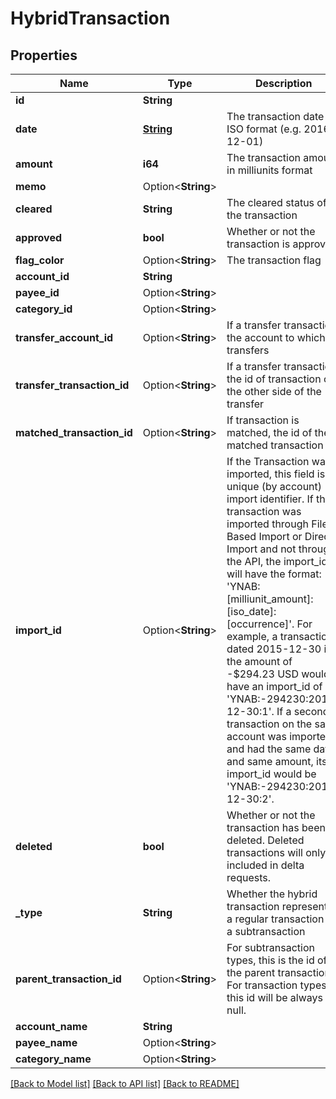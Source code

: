 # HybridTransaction

## Properties

Name | Type | Description | Notes
------------ | ------------- | ------------- | -------------
**id** | **String** |  | 
**date** | [**String**](string.md) | The transaction date in ISO format (e.g. 2016-12-01) | 
**amount** | **i64** | The transaction amount in milliunits format | 
**memo** | Option<**String**> |  | [optional]
**cleared** | **String** | The cleared status of the transaction | 
**approved** | **bool** | Whether or not the transaction is approved | 
**flag_color** | Option<**String**> | The transaction flag | [optional]
**account_id** | **String** |  | 
**payee_id** | Option<**String**> |  | [optional]
**category_id** | Option<**String**> |  | [optional]
**transfer_account_id** | Option<**String**> | If a transfer transaction, the account to which it transfers | [optional]
**transfer_transaction_id** | Option<**String**> | If a transfer transaction, the id of transaction on the other side of the transfer | [optional]
**matched_transaction_id** | Option<**String**> | If transaction is matched, the id of the matched transaction | [optional]
**import_id** | Option<**String**> | If the Transaction was imported, this field is a unique (by account) import identifier.  If this transaction was imported through File Based Import or Direct Import and not through the API, the import_id will have the format: 'YNAB:[milliunit_amount]:[iso_date]:[occurrence]'.  For example, a transaction dated 2015-12-30 in the amount of -$294.23 USD would have an import_id of 'YNAB:-294230:2015-12-30:1'.  If a second transaction on the same account was imported and had the same date and same amount, its import_id would be 'YNAB:-294230:2015-12-30:2'. | [optional]
**deleted** | **bool** | Whether or not the transaction has been deleted.  Deleted transactions will only be included in delta requests. | 
**_type** | **String** | Whether the hybrid transaction represents a regular transaction or a subtransaction | 
**parent_transaction_id** | Option<**String**> | For subtransaction types, this is the id of the parent transaction.  For transaction types, this id will be always be null. | [optional]
**account_name** | **String** |  | 
**payee_name** | Option<**String**> |  | [optional]
**category_name** | Option<**String**> |  | [optional]

[[Back to Model list]](../README.md#documentation-for-models) [[Back to API list]](../README.md#documentation-for-api-endpoints) [[Back to README]](../README.md)


